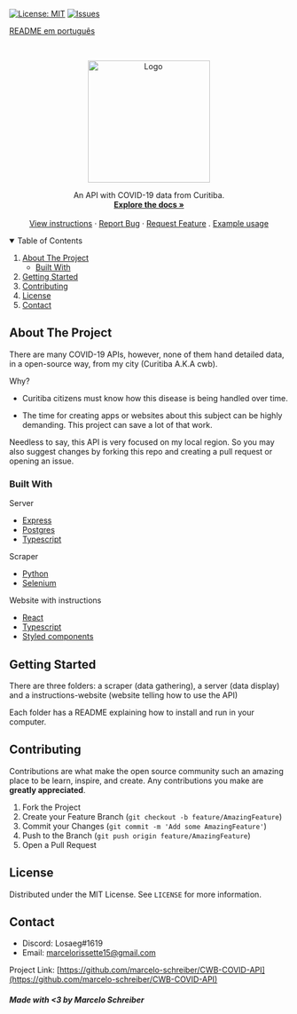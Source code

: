 
[![License: MIT](https://img.shields.io/badge/License-MIT-yellow.svg)](https://opensource.org/licenses/MIT)
[![Issues](https://img.shields.io/badge/Issues-0-red.svg)](https://github.com/marcelo-schreiber/CWB-COVID-API/issues)

[README em português](https://github.com/marcelo-schreiber/CWB-COVID-API/blob/master/readme.pt.md)

<br />
<p align="center">
  <a href="https://cwb-covid.netlify.app/" target="_blank" rel="noreferrer">
    <img src="https://cdn.discordapp.com/attachments/685226653764550671/789647227165343754/logo512.png" alt="Logo" width="220px">
  </a>

  <p align="center">
    An API with COVID-19 data from Curitiba.
    <br />
    <a href="https://cwb-covid.netlify.app/" target="_blank" rel="noreferrer"><strong>Explore the docs »</strong></a>
    <br />
    <br />
    <a href="#getting-started">View instructions</a>
    ·
    <a href="https://github.com/marcelo-schreiber/CWB-COVID-API/issues">Report Bug</a>
    ·
    <a href="https://github.com/marcelo-schreiber/CWB-COVID-API/issues">Request Feature</a>
    .
    <a href="https://cwbcovid.cf">Example usage</a>
  </p>
</p>


<details open="open">
  <summary>Table of Contents</summary>
  <ol>
    <li>
      <a href="#about-the-project">About The Project</a>
      <ul>
        <li><a href="#built-with">Built With</a></li>
      </ul>
    </li>
    <li>
      <a href="#getting-started">Getting Started</a>
    </li>
    <li><a href="#contributing">Contributing</a></li>
    <li><a href="#license">License</a></li>
    <li><a href="#contact">Contact</a></li>
  </ol>
</details>

<!-- ABOUT THE PROJECT -->
## About The Project

There are many COVID-19 APIs, however, none of them hand detailed data, in a open-source way, from my city (Curitiba A.K.A cwb).

Why?

* Curitiba citizens must know how this disease is being handled over time.

* The time for creating apps or websites about this subject can be highly demanding. This project can save a lot of that work.

Needless to say, this API is very focused on my local region. So you may also suggest changes by forking this repo and creating a pull request or opening an issue.

<!-- BUILT WITH -->
### Built With

Server
* [Express](https://expressjs.com/)
* [Postgres](https://www.postgresql.org/)
* [Typescript](https://www.typescriptlang.org/)

Scraper
* [Python](https://www.python.org/)
* [Selenium](https://www.selenium.dev/)

Website with instructions
* [React](https://reactjs.org/)
* [Typescript](https://www.typescriptlang.org/)
* [Styled components](https://styled-components.com/)

<!-- GETTING STARTED -->
## Getting Started

There are three folders: a scraper (data gathering), a server (data display) and a instructions-website (website telling how to use the API)

Each folder has a README explaining how to install and run in your computer.

## Contributing

Contributions are what make the open source community such an amazing place to be learn, inspire, and create. Any contributions you make are **greatly appreciated**.

1. Fork the Project
2. Create your Feature Branch (`git checkout -b feature/AmazingFeature`)
3. Commit your Changes (`git commit -m 'Add some AmazingFeature'`)
4. Push to the Branch (`git push origin feature/AmazingFeature`)
5. Open a Pull Request

## License

Distributed under the MIT License. See `LICENSE` for more information.

## Contact

- Discord: Losaeg#1619 
- Email: marcelorissette15@gmail.com

Project Link: [https://github.com/marcelo-schreiber/CWB-COVID-API](https://github.com/marcelo-schreiber/CWB-COVID-API)

##### Made with <3 by Marcelo Schreiber
